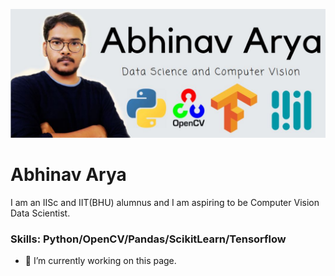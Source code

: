 ![Computer Vision](https://github.com/AbhinavArya1990/car-price/blob/main/git_banner.JPG?raw=true)
# Abhinav Arya
I am an IISc and IIT(BHU) alumnus and I am aspiring to be Computer Vision Data Scientist.  

### Skills: Python/OpenCV/Pandas/ScikitLearn/Tensorflow

- 🔭 I’m currently working on this page. 
